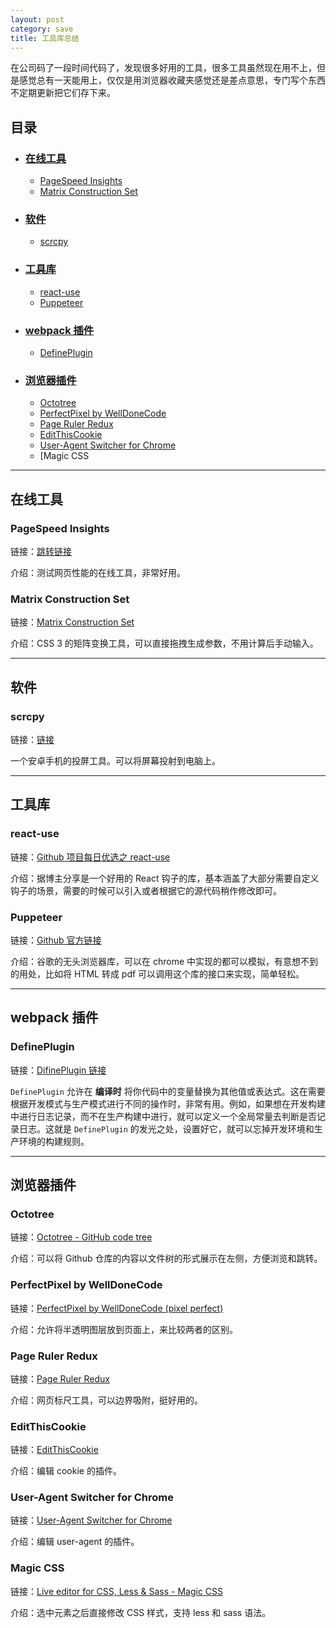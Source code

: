 ```yaml
---
layout: post
category: save
title: 工具库总结
---
```


在公司码了一段时间代码了，发现很多好用的工具，很多工具虽然现在用不上，但是感觉总有一天能用上，仅仅是用浏览器收藏夹感觉还是差点意思，专门写个东西不定期更新把它们存下来。

## 目录

- ### [在线工具](#在线工具)

  - [PageSpeed Insights](#pagespeed-insights)
  - [Matrix Construction Set](#matrix-construction-set)

- ### [软件](#软件)

  - [scrcpy](#scrcpy)

- ### [工具库](#工具库)

  - [react-use](#react-use)
  - [Puppeteer](#puppeteer)

- ### [webpack 插件](#webpack-插件)

  - [DefinePlugin](#defineplugin)

- ### [浏览器插件](#浏览器插件)

  - [Octotree](#octotree)
  - [PerfectPixel by WellDoneCode](#perfectpixel-by-welldonecode)
  - [Page Ruler Redux](#page-ruler-redux)
  - [EditThisCookie](#editthiscookie)
  - [User-Agent Switcher for Chrome](#user-agent-switcher-for-chrome)
  - [Magic CSS

---

## 在线工具

### PageSpeed Insights

链接：[跳转链接](https://developers.google.com/speed/pagespeed/insights/)

介绍：测试网页性能的在线工具，非常好用。

### Matrix Construction Set

链接：[Matrix Construction Set](http://www.useragentman.com/matrix/)

介绍：CSS 3 的矩阵变换工具，可以直接拖拽生成参数，不用计算后手动输入。

---

## 软件

### scrcpy

链接：[链接](https://github.com/Genymobile/scrcpy/blob/master/README.zh-Hans.md)

一个安卓手机的投屏工具。可以将屏幕投射到电脑上。

---

## 工具库

### react-use

链接：[Github 项目每日优选之 react-use](https://juejin.cn/post/7005497283399647268)

介绍：据博主分享是一个好用的 React 钩子的库，基本涵盖了大部分需要自定义钩子的场景，需要的时候可以引入或者根据它的源代码稍作修改即可。

### Puppeteer

链接：[Github 官方链接](https://github.com/puppeteer/puppeteer)

介绍：谷歌的无头浏览器库，可以在 chrome 中实现的都可以模拟，有意想不到的用处，比如将 HTML 转成 pdf 可以调用这个库的接口来实现，简单轻松。

---

## webpack 插件

### DefinePlugin

链接：[DifinePlugin 链接](https://webpack.docschina.org/plugins/define-plugin/)

`DefinePlugin` 允许在 **编译时** 将你代码中的变量替换为其他值或表达式。这在需要根据开发模式与生产模式进行不同的操作时，非常有用。例如，如果想在开发构建中进行日志记录，而不在生产构建中进行，就可以定义一个全局常量去判断是否记录日志。这就是 `DefinePlugin` 的发光之处，设置好它，就可以忘掉开发环境和生产环境的构建规则。

---

## 浏览器插件

### Octotree

链接：[Octotree - GitHub code tree](https://chrome.google.com/webstore/detail/octotree-github-code-tree/bkhaagjahfmjljalopjnoealnfndnagc/related)

介绍：可以将 Github 仓库的内容以文件树的形式展示在左侧，方便浏览和跳转。

### PerfectPixel by WellDoneCode

链接：[PerfectPixel by WellDoneCode (pixel perfect)](https://chrome.google.com/webstore/detail/perfectpixel-by-welldonec/dkaagdgjmgdmbnecmcefdhjekcoceebit)

介绍：允许将半透明图层放到页面上，来比较两者的区别。

### Page Ruler Redux

链接：[Page Ruler Redux](https://chrome.google.com/webstore/detail/page-ruler-redux/giejhjebcalaheckengmchjekofhhmal)

介绍：网页标尺工具，可以边界吸附，挺好用的。

### EditThisCookie

链接：[EditThisCookie](https://chrome.google.com/webstore/detail/editthiscookie/fngmhnnpilhplaeedifhccceomclgfbg)

介绍：编辑 cookie 的插件。

### User-Agent Switcher for Chrome

链接：[User-Agent Switcher for Chrome](https://chrome.google.com/webstore/detail/user-agent-switcher-for-c/djflhoibgkdhkhhcedjiklpkjnoahfmg)

介绍：编辑 user-agent 的插件。

### Magic CSS

链接：[Live editor for CSS, Less & Sass - Magic CSS](https://chrome.google.com/webstore/detail/live-editor-for-css-less/ifhikkcafabcgolfjegfcgloomalapol/reviews)

介绍：选中元素之后直接修改 CSS 样式，支持 less 和 sass 语法。

